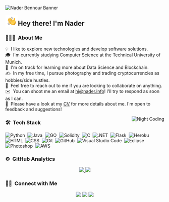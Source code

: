 ![Nader Bennour Banner](https://raw.githubusercontent.com/naderbennour/naderbennour/master/helpers/Nader%20Bennour%20Banner.png)

<img alt="Night Coding" src="./helpers/Hand%20Wave.gif" width='40' align="left"/><h2>Hey there! I'm Nader</h2>

<!-- ## 👋 &nbsp;Hey there! I'm Nader -->

### 👨🏻‍💻 &nbsp;About Me

💡 &nbsp;I like to explore new technologies and develop software solutions.\
🎓 &nbsp;I'm currently studying Computer Science at the Technical University of Munich.\
🌱 &nbsp;I'm on track for learning more about Data Science and Blockchain.\
✍️ &nbsp;In my free time, I pursue photography and trading cryptocurrencies as hobbies/side hustles.\
💬 &nbsp;Feel free to reach out to me if you are looking to collaborate on anything.\
✉️ &nbsp;You can shoot me an email at hi@nader.info! I'll try to respond as soon as I can.\
📄 &nbsp;Please have a look at my [CV](https://nader.info) for more details about me. I'm open to feedback and suggestions!

<img alt="Night Coding" src="https://raw.githubusercontent.com/naderbennour/naderbennour/master/helpers/Night-Coding.gif" align="right"/>

### 🛠 &nbsp;Tech Stack

![Python](https://img.shields.io/badge/-Python-05122A?style=flat&logo=python)&nbsp;
![Java](https://img.shields.io/badge/-Java-05122A?style=flat&logo=Java&logoColor=white)&nbsp;
![GO](https://img.shields.io/badge/-go-05122A?style=flat&logo=go)&nbsp;
![Solidity](https://img.shields.io/badge/-Solidity-05122A?style=flat&logo=solidity)&nbsp;
![C](https://img.shields.io/badge/-C-05122A?style=flat&logo=C&logoColor=A8B9CC)&nbsp;
![.NET](https://img.shields.io/badge/-.net-05122A?style=flat&logo=.net)&nbsp;
![Flask](https://img.shields.io/badge/-Flask-05122A?style=flat&logo=flask)&nbsp;
![Heroku](https://img.shields.io/badge/-heroku-05122A?style=flat&logo=heroku)&nbsp;
![HTML](https://img.shields.io/badge/-HTML-05122A?style=flat&logo=HTML5)&nbsp;
![CSS](https://img.shields.io/badge/-CSS-05122A?style=flat&logo=CSS3&logoColor=1572B6)&nbsp;
![Git](https://img.shields.io/badge/-Git-05122A?style=flat&logo=git)&nbsp;
![GitHub](https://img.shields.io/badge/-GitHub-05122A?style=flat&logo=github)&nbsp;
![Visual Studio Code](https://img.shields.io/badge/-Visual%20Studio%20Code-05122A?style=flat&logo=visual-studio-code&logoColor=007ACC)&nbsp;
![Eclipse](https://img.shields.io/badge/-Eclipse-05122A?style=flat&logo=eclipse-ide&logoColor=white)&nbsp;
![Photoshop](https://img.shields.io/badge/-Photoshop-05122A?style=flat&logo=adobe-photoshop)&nbsp;
![AWS](https://img.shields.io/badge/AWS-232F3E?style=flat&logo=amazon-aws)&nbsp;



### ⚙️ &nbsp;GitHub Analytics

<p align="center">
<a href="https://github.com/naderfyi">
  <img height="180em" src="https://github-readme-stats-eight-theta.vercel.app/api?username=naderfyi&show_icons=true&theme=algolia&include_all_commits=true&count_private=true"/>
  <img height="180em" src="https://github-readme-stats-eight-theta.vercel.app/api/top-langs/?username=naderfyi&layout=compact&langs_count=8&theme=algolia"/>
</a>
</p>

### 🤝🏻 &nbsp;Connect with Me

<p align="center">
<a href="https://nader.info"><img src="https://img.shields.io/badge/-nader.fyi-3423A6?style=flat&logo=Google-Chrome&logoColor=white"/></a>
<a href="https://linkedin.com/in/naderfyi"><img src="https://img.shields.io/badge/-Nader%20Bennour-0077B5?style=flat&logo=Linkedin&logoColor=white"/></a>
<a href="mailto:hi@nader.info"><img src="https://img.shields.io/badge/-hi@nader.info-D14836?style=flat&logo=Gmail&logoColor=white"/></a>
</p>
